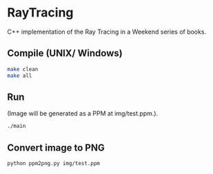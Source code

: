# RayTracing
 C++ implementation of the Ray Tracing in a Weekend series of books.
 
 ## Compile (UNIX/ Windows)
```bash
make clean
make all
```

## Run
(Image will be generated as a PPM at img/test.ppm.).
```bash
./main
```

## Convert image to PNG
```bash
python ppm2png.py img/test.ppm
```
